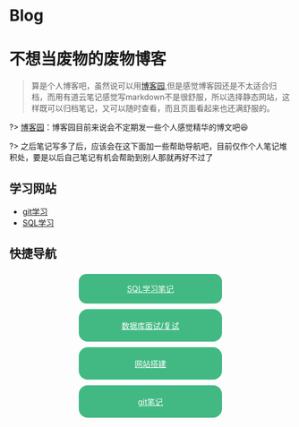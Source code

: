 # Blog

# 不想当废物的废物博客

> 算是个人博客吧，虽然说可以用[博客园](https://www.cnblogs.com/yuelblog/),但是感觉博客园还是不太适合归档，而用有道云笔记感觉写markdown不是很舒服，所以选择静态网站，这样既可以归档笔记，又可以随时查看，而且页面看起来也还满舒服的。

?> [博客园](https://www.cnblogs.com/yuelblog/)：博客园目前来说会不定期发一些个人感觉精华的博文吧:laughing:

?> 之后笔记写多了后，应该会在这下面加一些帮助导航吧，目前仅作个人笔记堆积处，要是以后自己笔记有机会帮助到别人那就再好不过了

## 学习网站

- [git学习](https://learngitbranching.js.org/?locale=zh_CN) 
- [SQL学习](http://xuesql.cn/)

## 快捷导航

<div style="display:flex;justify-content:space-around;flex-wrap: wrap;">
    <div style="background-color:#42B983;padding:1.2em 2rem;border-radius:1em;margin:0.3rem;width:12rem;text-align:center;">
        <a href="/#/data-science/sql" style="color:#fff;">SQL学习笔记</a>
    </div>
	<div style="color:#fff;background-color:#42B983;padding:1.2rem 2rem;border-radius:1rem;margin:0.3rem;width:12rem;text-align:center;">
    	<a href="/#/data-science/database" style="color:#fff;">数据库面试/复试</a>
    </div>
    <div style="color:#fff;background-color:#42B983;padding:1.2rem 2rem;border-radius:1rem;margin:0.3rem;width:12rem;text-align:center;">
        <a href="/#/normal-note/2022-1-21" style="color:#fff;">网站搭建</a>
    </div>
        <div style="color:#fff;background-color:#42B983;padding:1.2rem 2rem;border-radius:1rem;margin:0.3rem;width:12rem;text-align:center;">
        <a href="/#/git" style="color:#fff;">git笔记</a>
    </div>
</div>


